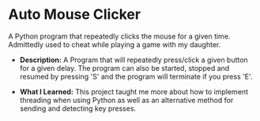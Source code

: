 #  Auto Mouse Clicker
A Python program that repeatedly clicks the mouse for a given time. Admittedly used to cheat while playing a game with my daughter.

- **Description:** A Program that will repeatedly press/click a given button for a given delay. The program can also be started, stopped and resumed by pressing 'S' and the
                   program will terminate if you press 'E'.  

- **What I Learned:** This project taught me more about how to implement  threading when using Python as well as an alternative method for sending and detecting key presses.
